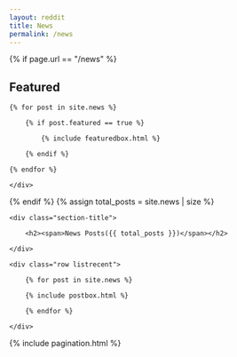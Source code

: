 ```yaml
---
layout: reddit
title: News
permalink: /news
---
```


{% if page.url == "/news" %}

<!-- Featured
================================================== -->
<section class="featured-posts">
    <div class="section-title">
        <h2><span>Featured</span></h2>
    </div>
    <div class="row">

    {% for post in site.news %}

        {% if post.featured == true %}

            {% include featuredbox.html %}

        {% endif %}

    {% endfor %}

    </div>
</section>

{% endif %}
{% assign total_posts = site.news | size %}
<!-- Posts Index
================================================== -->
<section class="recent-posts">

    <div class="section-title">

        <h2><span>News Posts({{ total_posts }})</span></h2>

    </div>

    <div class="row listrecent">

        {% for post in site.news %}

        {% include postbox.html %}

        {% endfor %}

    </div>

</section>

<!-- Pagination
================================================== -->
<div class="bottompagination">
<div class="pointerup"><i class="fa fa-caret-up"></i></div>
<span class="navigation" role="navigation">
    {% include pagination.html %}
</span>
</div>